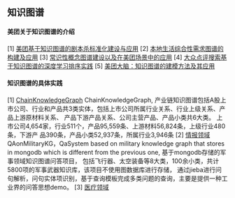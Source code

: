 ## 知识图谱



#### 美团关于知识图谱的介绍
[1] [美团基于知识图谱的剧本杀标准化建设与应用](https://mp.weixin.qq.com/s?__biz=MjM5NjQ5MTI5OA==&mid=2651765197&idx=1&sn=cac02bf6a8cf6a642e307ab53179579f&chksm=bd1260808a65e996692aa59f838c8bdfcf79e02ae340e6ef5d46d3bf5a53fa98c8004f0cbabf&scene=132#wechat_redirect)
[2] [本地生活综合性需求图谱的构建及应用](https://mp.weixin.qq.com/s?__biz=MjM5NjQ5MTI5OA==&mid=2651763644&idx=1&sn=a05577cca4f9c193d8c085d83f7f432d&chksm=bd126af18a65e3e7cfa3a7be097a4018ab94f8d166dcedcdd22d5c57e54d9b6368a19dd677e2&scene=21#wechat_redirect)
[3] [常识性概念图谱建设以及在美团场景中的应用](https://mp.weixin.qq.com/s?__biz=MjM5NjQ5MTI5OA==&mid=2651763427&idx=1&sn=b06da2382ffb70bfab0a9ecabe36c540&chksm=bd126bae8a65e2b845a615f5d192d97d027321a9f350caca607ccd696962fb655fbbc73e4b3b&scene=21#wechat_redirect)
[4] [大众点评搜索基于知识图谱的深度学习排序实践](https://mp.weixin.qq.com/s?__biz=MjM5NjQ5MTI5OA==&mid=2651750220&idx=1&sn=42df36757a7007808c56b53ee6832713&chksm=bd12a6018a652f17de2f66e28ba203bde1e8ae22155687fd3abe73b0336900a855c057e6ad38&scene=21#wechat_redirect)
[5] [美团大脑：知识图谱的建模方法及其应用](https://mp.weixin.qq.com/s?__biz=MjM5NjQ5MTI5OA==&mid=2651749250&idx=1&sn=6f382206bed8d5e79999a8c957857ba5&chksm=bd12a2cf8a652bd92e9bd226405fd9110a696077a5ec17f08f6be3f699afc5c4873008e923ec&scene=21#wechat_redirect)

#### 知识图谱的具体实践
[1] [ChainKnowledgeGraph](https://github.com/liuhuanyong/ChainKnowledgeGraph)
ChainKnowledgeGraph, 产业链知识图谱包括A股上市公司、行业和产品共3类实体，包括上市公司所属行业关系、行业上级关系、产品上游原材料关系、
产品下游产品关系、公司主营产品、产品小类共6大类。 上市公司4,654家，行业511个，产品95,559条、上游材料56,824条，上级行业480条，下游产
品390条，产品小类52,937条，所属行业3,946条
[2] [情报领域](https://github.com/liuhuanyong/QAonMilitaryKG.git)
QAonMilitaryKG，QaSystem based on military knowledge graph that stores in mongodb which is different 
from the previous one, 基于mongodb存储的军事领域知识图谱问答项目，
包括飞行器、太空装备等8大类，100余小类，共计5800项的军事武器知识库，该项目不使用图数据库进行存储，
通过jieba进行问句解析，问句实体项识别，基于查询模板完成多类问题的查询，主要是提供一种工业界的问答思想demo。
[3] [医疗领域](https://github.com/liuhuanyong/QASystemOnMedicalKG.git)